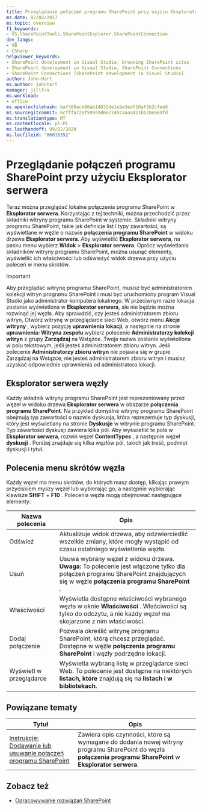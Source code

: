 ```yaml
---
title: Przeglądanie połączeń programu SharePoint przy użyciu Eksplorator serwera | Microsoft Docs
ms.date: 02/02/2017
ms.topic: overview
f1_keywords:
- VS.SharePointTools.SharePointExplorer.SharePointConnection
dev_langs:
- VB
- CSharp
helpviewer_keywords:
- SharePoint development in Visual Studio, browsing SharePoint sites
- SharePoint development in Visual Studio, SharePoint Connections
- SharePoint Connections [SharePoint development in Visual Studio]
author: John-Hart
ms.author: johnhart
manager: jillfra
ms.workload:
- office
ms.openlocfilehash: baf580ace98ab14032de1e9a3edf18af2b2cfee8
ms.sourcegitcommit: 6cfffa72af599a9d667249caaaa411bb28ea69fd
ms.translationtype: MT
ms.contentlocale: pl-PL
ms.lasthandoff: 09/02/2020
ms.locfileid: "86016352"
---
```

# <a name="browse-sharepoint-connections-by-using-server-explorer"></a>Przeglądanie połączeń programu SharePoint przy użyciu Eksplorator serwera
  Teraz można przeglądać lokalne połączenia programu SharePoint w **Eksplorator serwera**. Korzystając z tej techniki, można przechodzić przez składniki witryny programu SharePoint w systemie. Składniki witryny programu SharePoint, takie jak definicje list i typy zawartości, są wyświetlane w węźle o nazwie **połączenia programu SharePoint** w widoku drzewa **Eksplorator serwera**. Aby wyświetlić **Eksplorator serwera**, na pasku menu wybierz **Widok**  >  **Eksplorator serwera**. Oprócz wyświetlania składników witryny programu SharePoint, można usunąć elementy, wyświetlić ich właściwości lub odświeżyć widok drzewa przy użyciu poleceń w menu skrótów.

> [!IMPORTANT]
> Aby przeglądać witrynę programu SharePoint, musisz być administratorem kolekcji witryn programu SharePoint i musi być uruchomiony program Visual Studio jako administrator komputera lokalnego. W przeciwnym razie lokacja zostanie wyświetlona w **Eksplorator serwera**, ale nie będzie można rozwinąć jej węzła. Aby sprawdzić, czy jesteś administratorem zbioru witryn, Otwórz witrynę w przeglądarce sieci Web, otwórz menu **Akcje witryny** , wybierz pozycję **uprawnienia lokacji**, a następnie na stronie **uprawnienia: Witryna zespołu** wybierz polecenie **Administratorzy kolekcji witryn** z grupy **Zarządzaj** na Wstążce. Twoja nazwa zostanie wyświetlona w polu tekstowym, jeśli jesteś administratorem zbioru witryn. Jeśli polecenie **Administratorzy zbioru witryn** nie pojawia się w grupie Zarządzaj na Wstążce, nie jesteś administratorem zbioru witryn i musisz uzyskać odpowiednie uprawnienia od administratora lokacji.

## <a name="server-explorer-nodes"></a>Eksplorator serwera węzły
 Każdy składnik witryny programu SharePoint jest reprezentowany przez węzeł w widoku drzewa **Eksplorator serwera** w obszarze **połączenia programu SharePoint**. Na przykład domyślne witryny programu SharePoint obejmują typ zawartości o nazwie dyskusja, która reprezentuje typ dyskusji, który jest wyświetlany na stronie **Dyskusje** w witrynie programu SharePoint. Typ zawartości dyskusji zawiera kilka pól. Aby wyświetlić te pola w **Eksplorator serwera**, rozwiń węzeł **ContentTypes** , a następnie węzeł **dyskusji** . Poniżej znajduje się kilka węzłów pól, takich jak treść, podmiot dyskusji i tytuł.

## <a name="node-shortcut-menu-commands"></a>Polecenia menu skrótów węzła
 Każdy węzeł ma menu skrótów, do których masz dostęp, klikając prawym przyciskiem myszy węzeł lub wybierając go, a następnie wybierając klawisze **SHIFT** + **F10** . Polecenia węzła mogą obejmować następujące elementy:

|Nazwa polecenia|Opis|
|------------------|-----------------|
|Odśwież|Aktualizuje widok drzewa, aby odzwierciedlić wszelkie zmiany, które mogły wystąpić od czasu ostatniego wyświetlenia węzła.|
|Usuń|Usuwa wybrany węzeł z widoku drzewa. **Uwaga:**  To polecenie jest włączone tylko dla połączeń programu SharePoint znajdujących się w węźle **połączenia programu SharePoint** .|
|Właściwości|Wyświetla dostępne właściwości wybranego węzła w oknie **Właściwości** . Właściwości są tylko do odczytu, a nie każdy węzeł ma skojarzone z nim właściwości.|
|Dodaj połączenie|Pozwala określić witrynę programu SharePoint, którą chcesz przeglądać. Dostępne w węźle **połączenia programu SharePoint** i węzły podrzędne lokacji.|
|Wyświetl w przeglądarce|Wyświetla wybraną listę w przeglądarce sieci Web. To polecenie jest dostępne na niektórych **listach, które** znajdują się na **listach i w bibliotekach**.|

## <a name="related-topics"></a>Powiązane tematy

|Tytuł|Opis|
|-----------|-----------------|
|[Instrukcje: Dodawanie lub usuwanie połączeń programu SharePoint](../sharepoint/how-to-add-or-remove-sharepoint-connections.md)|Zawiera opis czynności, które są wymagane do dodania nowej witryny programu SharePoint do węzła **połączenia programu SharePoint** w **Eksplorator serwera**.|

## <a name="see-also"></a>Zobacz też
- [Opracowywanie rozwiązań SharePoint](../sharepoint/developing-sharepoint-solutions.md)
